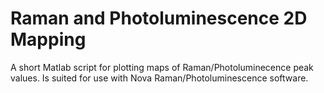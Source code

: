 # Raman and Photoluminescence 2D Mapping

A short Matlab script for plotting maps of Raman/Photoluminecence peak values. 
Is suited for use with Nova Raman/Photoluminescence software.
